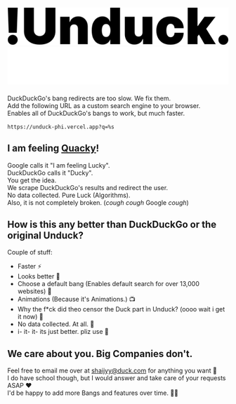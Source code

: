 ![Unduck Logo](/public/unduck.png#gh-light-mode-only)
![Unduck Logo](/public/unduck-white.png#gh-dark-mode-only)
---
DuckDuckGo's bang redirects are too slow. We fix them.  
Add the following URL as a custom search engine to your browser.  
Enables all of DuckDuckGo's bangs to work, but much faster.  
```
https://unduck-phi.vercel.app?q=%s
```

## I am feeling [Quacky](https://quacky-gamma.vercel.app/)!

Google calls it "I am feeling Lucky".  
DuckDuckGo calls it "Ducky".  
You get the idea.  
We scrape DuckDuckGo's results and redirect the user.  
No data collected. Pure Luck (Algorithms).  
Also, it is not completely broken. (*cough* *cough* Google *cough*)

## How is this any better than DuckDuckGo or the original Unduck?

Couple of stuff:
 - Faster ⚡
 - Looks better 💄
 - Choose a default bang (Enables default search for over 13,000 websites) 🙌
 - Animations (Because it's Animations.) 📺
 - Why the f*ck did theo censor the Duck part in Unduck? (oooo wait i get it now) 🤬
 - No data collected. At all. 📅
 - i- it- it- its just better. pliz use 🥲

## We care about you. Big Companies don't.

Feel free to email me over at [shaijyy@duck.com](mailto:shaijyy@duck.com) for anything you want 🙂  
I do have school though, but I would answer and take care of your requests ASAP ❤️  
I'd be happy to add more Bangs and features over time. 🧑‍💻
